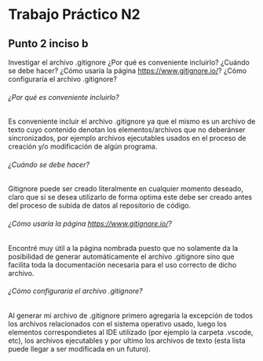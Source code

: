 # Trabajo Práctico N2
## Punto 2 inciso b
Investigar el archivo .gitignore ¿Por qué es conveniente incluirlo? ¿Cuándo se debe hacer? ¿Cómo usaría la página https://www.gitignore.io/? ¿Cómo configuraría el archivo .gitignore?

###### ¿Por qué es conveniente incluirlo?
Es conveniente incluir el archivo .gitignore ya que el mismo es un archivo de texto cuyo contenido denotan los elementos/archivos que no deberánser sincronizados, por ejemplo archivos ejecutables usados en el proceso de creación y/o modificación de algún programa.

###### ¿Cuándo se debe hacer? 
Gitignore puede ser creado literalmente en cualquier momento deseado, claro que si se desea utilizarlo de forma optima este debe ser creado antes del proceso de subida de datos al repositorio de código.

###### ¿Cómo usaría la página https://www.gitignore.io/?
Encontré muy útil a la página nombrada puesto que no solamente da la posibilidad de generar automáticamente el archivo .gitignore sino que facilita toda la documentación necesaria para el uso correcto de dicho archivo.

###### ¿Cómo configuraría el archivo .gitignore?
Al generar mi archivo de .gitignore primero agregaría la excepción de todos los archivos relacionados con el sistema operativo usado, luego los elementos correspondietes al IDE utilizado (por ejemplo la carpeta .vscode, etc), los archivos ejecutables y por ultimo los archivos de texto (esta lista puede llegar a ser modificada en un futuro).
